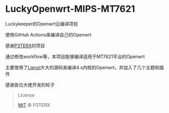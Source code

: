 # LuckyOpenwrt-MIPS-MT7621

Luckykeeper的Openwrt云编译项目

使用GitHub Actions来编译自己的Openwrt

感谢[P3TERX](https://github.com/P3TERX/Actions-OpenWrt)的项目

通过修改workflow等，本项目能够编译适用于MT7621平台的Openwrt

主要使用了[Lienol](https://github.com/Lienol/openwrt)大大的源码来编译4.x内核的Openwrt，并加入了几个主题和插件

感谢各位大佬开发的轮子

> License
>
> [MIT](https://github.com/P3TERX/Actions-OpenWrt/blob/main/LICENSE) © P3TERX

